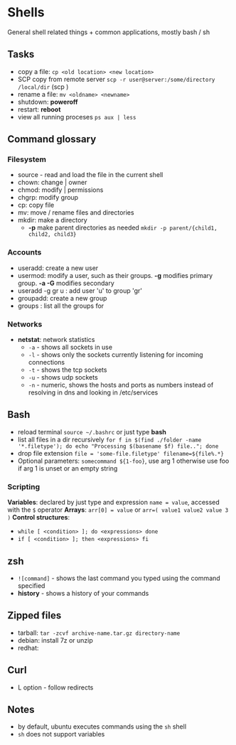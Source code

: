 # Shells
General shell related things + common applications, mostly bash / sh

## Tasks
* copy a file: `cp <old location> <new location>`
* SCP copy from remote server `scp -r user@server:/some/directory /local/dir` (scp <orig> <dest>)
* rename a file: `mv <oldname> <newname>`
* shutdown: **poweroff**
* restart: **reboot**
* view all running proceses `ps aux | less`

## Command glossary
### Filesystem
* source <file> - read and load the file in the current shell
* chown: change <file>|<folder> owner
* chmod: modify <file>|<folder> permissions
* chgrp: modify group
* cp: copy file
* mv: move / rename files and directories
* mkdir: make a directory
  - **-p** make parent directories as needed
  `mkdir -p parent/{child1, child2, child3}`

### Accounts
* useradd: create a new user
* usermod: modify a user, such as their groups. **-g** modifies primary group. **-a -G** modifies secondary
* useradd -g gr u : add user 'u' to group 'gr'
* groupadd: create a new group
* groups <user> : list all the groups for <user>

### Networks
* **netstat**: network statistics
  - `-a` - shows all sockets in use
  - `-l` - shows only the sockets currently listening for incoming connections
  - `-t` - shows the tcp sockets
  - `-u` - shows udp sockets
  - `-n` - numeric, shows the hosts and ports as numbers instead of resolving in dns and looking in /etc/services

## Bash
* reload terminal `source ~/.bashrc` or just type **bash**
* list all files in a dir recursively
  `for f in $(find ./folder -name '*.filetype');
   do echo "Processing $(basename $f) file.."; done`
* drop file extension
  `file = 'some-file.filetype'
   filename=${file%.*}
  `
* Optional parameters: `somecommand ${1-foo}`, use arg 1 otherwise use foo if arg 1 is unset or an empty string  

### Scripting
**Variables**: declared by just type and expression `name = value`, accessed with the `$` operator
**Arrays**: `arr[0] = value` or `arr=( value1 value2 value 3 )`
**Control structures**:
- `while [ <condition> ]; do <expressions> done`
- `if [ <condition> ]; then <expressions> fi`

## zsh
* `![command]` - shows the last command you typed using the command specified
* **history** - shows a history of your commands

## Zipped files
- tarball: `tar -zcvf archive-name.tar.gz directory-name`
- debian: install 7z or unzip
- redhat:

## Curl
- L option - follow redirects

## Notes
- by default, ubuntu executes commands using the `sh` shell
- `sh` does not support variables
